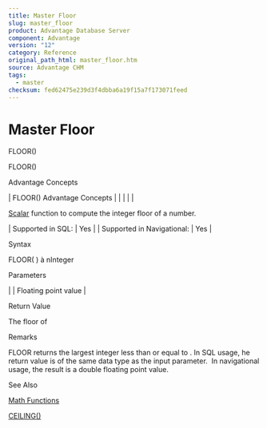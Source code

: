 ```yaml
---
title: Master Floor
slug: master_floor
product: Advantage Database Server
component: Advantage
version: "12"
category: Reference
original_path_html: master_floor.htm
source: Advantage CHM
tags:
  - master
checksum: fed62475e239d3f4dbba6a19f15a7f173071feed
---
```


# Master Floor

FLOOR()

FLOOR()

Advantage Concepts

| FLOOR()  Advantage Concepts |  |  |  |  |

[Scalar](master_supported_scalar_functions.md) function to compute the integer floor of a number.

| Supported in SQL: | Yes |
| Supported in Navigational: | Yes |

Syntax

FLOOR( <nValue> ) à nInteger

Parameters

| <nValue> | Floating point value |

Return Value

The floor of <nValue>

Remarks

FLOOR returns the largest integer less than or equal to <nValue>. In SQL usage, he return value is of the same data type as the input parameter.  In navigational usage, the result is a double floating point value.

See Also

[Math Functions](master_math_functions.md)

[CEILING()](master_ceiling.md)
